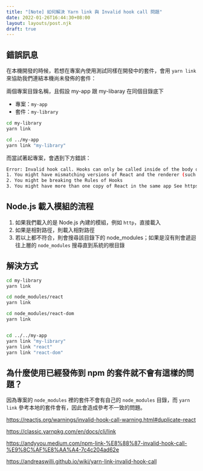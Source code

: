 ```yaml
---
title: "[Note] 如何解決 Yarn link 與 Invalid hook call 問題"
date: 2022-01-26T16:44:30+08:00
layout: layouts/post.njk
draft: true
---
```


## 錯誤訊息

在本機開發的時候，若想在專案內使用測試同樣在開發中的套件，會用 `yarn link` 來協助我們連結本機尚未發佈的套件：

兩個專案目錄名稱，且假設 my-app 跟 my-libaray 在同個目錄底下

- 專案：`my-app`
- 套件：`my-library`

```bash
cd my-library
yarn link

cd ../my-app
yarn link "my-library"
```

而當試著起專案，會遇到下方錯誤：

```bash
Error: Invalid hook call. Hooks can only be called inside of the body of a function component. This could happen for one of the following reasons: 
1. You might have mismatching versions of React and the renderer (such as React DOM) 
2. You might be breaking the Rules of Hooks 
3. You might have more than one copy of React in the same app See https://fb.me/react-invalid-hook-call for tips about how to debug and fix this problem.
```

## Node.js 載入模組的流程

1. 如果我們載入的是 Node.js 內建的模組，例如 `http`，直接載入
2. 如果是相對路徑，則載入相對路徑
3. 若以上都不符合，則會搜尋該目錄下的 node_modules；如果是沒有則會遞迴往上層的 `node_modules` 搜尋直到系統的根目錄

## 解決方式

```bash
cd my-library
yarn link

cd node_modules/react
yarn link

cd node_modules/react-dom
yarn link


cd ../../my-app
yarn link "my-library"
yarn link "react"
yarn link "react-dom"
```



## 為什麼使用已經發佈到 npm 的套件就不會有這樣的問題？

因為專案的 `node_modules` 裡的套件不會有自己的 `node_modules` 目錄，而 `yarn link` 參考本地的套件會有，因此會造成參考不一致的問題。



https://reactjs.org/warnings/invalid-hook-call-warning.html#duplicate-react

https://classic.yarnpkg.com/en/docs/cli/link

https://andyyou.medium.com/npm-link-%E8%88%87-invalid-hook-call-%E9%8C%AF%E8%AA%A4-7c4c204ad62e

https://andreaswilli.github.io/wiki/yarn-link-invalid-hook-call